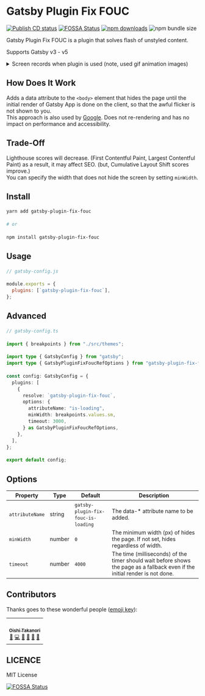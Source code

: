 # Gatsby Plugin Fix FOUC

[![Publish CD status](https://github.com/bicstone/gatsby-plugin-fix-fouc/actions/workflows/publish-latest.yml/badge.svg)](https://github.com/bicstone/gatsby-plugin-fix-fouc/actions/workflows/publish-latest.yml)
[![FOSSA Status](https://app.fossa.com/api/projects/git%2Bgithub.com%2Fbicstone%2Fgatsby-plugin-fix-fouc.svg?type=shield)](https://app.fossa.com/projects/git%2Bgithub.com%2Fbicstone%2Fgatsby-plugin-fix-fouc?ref=badge_shield)
[![npm downloads](https://img.shields.io/npm/dm/gatsby-plugin-fix-fouc.svg?&logo=npm)](https://www.npmjs.com/package/gatsby-plugin-fix-fouc)
![npm bundle size](https://img.shields.io/bundlephobia/min/gatsby-plugin-fix-fouc)

Gatsby Plugin Fix FOUC is a plugin that solves flash of unstyled content.

Supports Gatsby v3 - v5

<details>

<summary>Screen records when plugin is used (note, used gif animation images)</summary>

| Without Plugin                                                                                                   | With Plugin                                                                                                         |
| ---------------------------------------------------------------------------------------------------------------- | ------------------------------------------------------------------------------------------------------------------- |
| ![Screen records that flicker is occurring during react hydrate.](./docs/readme-images/without-plugin-movie.gif) | ![Screen records that no flickering occurs because the page is hidden.](./docs/readme-images/with-plugin-movie.gif) |

</details>

## How Does It Work

Adds a data attribute to the `<body>` element that hides the page until the initial render of Gatsby App is done on the client, so that the awful flicker is not shown to you.  
This approach is also used by [Google](https://developers.google.com/optimize/). Does not re-rendering and has no impact on performance and accessibility.

## Trade-Off

Lighthouse scores will decrease. (First Contentful Paint, Largest Contentful Paint) as a result, it may affect SEO. (but, Cumulative Layout Shift scores improve.)  
You can specify the width that does not hide the screen by setting `minWidth`.

## Install

```bash
yarn add gatsby-plugin-fix-fouc

# or

npm install gatsby-plugin-fix-fouc
```

## Usage

```js
// gatsby-config.js

module.exports = {
  plugins: [`gatsby-plugin-fix-fouc`],
};
```

## Advanced

```ts
// gatsby-config.ts

import { breakpoints } from "./src/themes";

import type { GatsbyConfig } from "gatsby";
import type { GatsbyPluginFixFoucRefOptions } from "gatsby-plugin-fix-fouc";

const config: GatsbyConfig = {
  plugins: [
    {
      resolve: `gatsby-plugin-fix-fouc`,
      options: {
        attributeName: "is-loading",
        minWidth: breakpoints.values.sm,
        timeout: 3000,
      } as GatsbyPluginFixFoucRefOptions,
    },
  ],
};

export default config;
```

## Options

| Property        | Type   | Default                             | Description                                                                                                                  |
| --------------- | ------ | ----------------------------------- | ---------------------------------------------------------------------------------------------------------------------------- |
| `attributeName` | string | `gatsby-plugin-fix-fouc-is-loading` | The data-\* attribute name to be added.                                                                                      |
| `minWidth`      | number | `0`                                 | The minimum width (px) of hides the page. If not set, hides regardless of width.                                             |
| `timeout`       | number | `4000`                              | The time (milliseconds) of the timer should wait before shows the page as a fallback even if the initial render is not done. |

## Contributors

Thanks goes to these wonderful people ([emoji key](https://allcontributors.org/docs/en/emoji-key)):

<!-- ALL-CONTRIBUTORS-LIST:START - Do not remove or modify this section -->
<!-- prettier-ignore-start -->
<!-- markdownlint-disable -->
<table>
  <tr>
    <td align="center"><a href="https://bicstone.me/"><img src="https://avatars.githubusercontent.com/u/47806818?v=4?s=100" width="100px;" alt=""/><br /><sub><b>Oishi Takanori</b></sub></a><br /><a href="#ideas-bicstone" title="Ideas, Planning, & Feedback">🤔</a> <a href="https://github.com/bicstone/gatsby-plugin-fix-fouc/commits?author=bicstone" title="Code">💻</a> <a href="#maintenance-bicstone" title="Maintenance">🚧</a> <a href="#question-bicstone" title="Answering Questions">💬</a> <a href="https://github.com/bicstone/gatsby-plugin-fix-fouc/commits?author=bicstone" title="Documentation">📖</a> <a href="https://github.com/bicstone/gatsby-plugin-fix-fouc/pulls?q=is%3Apr+reviewed-by%3Abicstone" title="Reviewed Pull Requests">👀</a></td>
  </tr>
</table>

<!-- markdownlint-restore -->
<!-- prettier-ignore-end -->

<!-- ALL-CONTRIBUTORS-LIST:END -->

## LICENCE

MIT License

[![FOSSA Status](https://app.fossa.com/api/projects/git%2Bgithub.com%2Fbicstone%2Fgatsby-plugin-fix-fouc.svg?type=large)](https://app.fossa.com/projects/git%2Bgithub.com%2Fbicstone%2Fgatsby-plugin-fix-fouc?ref=badge_large)
